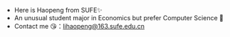 - Here is Haopeng from SUFE✨
- An unusual student major in Economics but prefer Computer Science 👀
- Contact me 😘：lihaopeng@163.sufe.edu.cn
<!---
BoostQ/BoostQ is a ✨ special ✨ repository because its `README.md` (this file) appears on your GitHub profile.
You can click the Preview link to take a look at your changes.
--->
